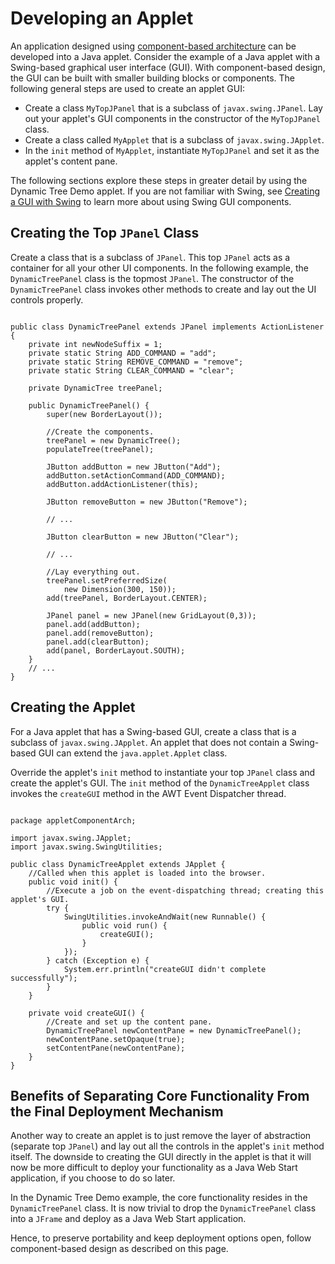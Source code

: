 
# Developing an Applet

An application designed using 
[component-based architecture](../index.html#componentBasedArch) can be developed into a Java applet. Consider the example of a Java applet with a Swing-based graphical user interface (GUI). With component-based design, the GUI can be built with smaller building blocks or components. The following general steps are used to create an applet GUI:

- Create a class `MyTopJPanel` that is a subclass of `javax.swing.JPanel`. Lay out your applet's GUI components in the constructor of the `MyTopJPanel` class.
- Create a class called `MyApplet` that is a subclass of `javax.swing.JApplet`.
- In the `init` method of `MyApplet`, instantiate `MyTopJPanel` and set it as the applet's content pane.

The following sections explore these steps in greater detail by using the Dynamic Tree Demo applet.  If you are not familiar with Swing, see 
[Creating a GUI with Swing](../../uiswing/index.html) to learn more about using Swing GUI components.

## Creating the Top `JPanel` Class

Create a class that is a subclass of `JPanel`. This top `JPanel` acts as a container for all your other UI components. In the following example, the `DynamicTreePanel` class is the topmost `JPanel`. The constructor of the `DynamicTreePanel` class invokes other methods to create and lay out the UI controls properly.

```

public class DynamicTreePanel extends JPanel implements ActionListener {
    private int newNodeSuffix = 1;
    private static String ADD_COMMAND = "add";
    private static String REMOVE_COMMAND = "remove";
    private static String CLEAR_COMMAND = "clear";
    
    private DynamicTree treePanel;

    public DynamicTreePanel() {
        super(new BorderLayout());
        
        //Create the components.
        treePanel = new DynamicTree();
        populateTree(treePanel);

        JButton addButton = new JButton("Add");
        addButton.setActionCommand(ADD_COMMAND);
        addButton.addActionListener(this);
        
        JButton removeButton = new JButton("Remove");
        
        // ...
        
        JButton clearButton = new JButton("Clear");
        
        // ...
        
        //Lay everything out.
        treePanel.setPreferredSize(
            new Dimension(300, 150));
        add(treePanel, BorderLayout.CENTER);

        JPanel panel = new JPanel(new GridLayout(0,3));
        panel.add(addButton);
        panel.add(removeButton); 
        panel.add(clearButton);
        add(panel, BorderLayout.SOUTH);
    }
    // ...
}

```

## Creating the Applet

For a Java applet that has a Swing-based GUI, create a class that is a subclass of `javax.swing.JApplet`. An applet that does not contain a Swing-based GUI can extend the `java.applet.Applet` class.

Override the applet's `init` method to instantiate your top `JPanel` class and create the applet's GUI. The `init` method of the `DynamicTreeApplet` class invokes the `createGUI` method in the AWT Event Dispatcher thread.

```

package appletComponentArch;

import javax.swing.JApplet;
import javax.swing.SwingUtilities;

public class DynamicTreeApplet extends JApplet {
    //Called when this applet is loaded into the browser.
    public void init() {
        //Execute a job on the event-dispatching thread; creating this applet's GUI.
        try {
            SwingUtilities.invokeAndWait(new Runnable() {
                public void run() {
                    createGUI();
                }
            });
        } catch (Exception e) { 
            System.err.println("createGUI didn't complete successfully");
        }
    }
    
    private void createGUI() {
        //Create and set up the content pane.
        DynamicTreePanel newContentPane = new DynamicTreePanel();
        newContentPane.setOpaque(true); 
        setContentPane(newContentPane);        
    }        
}

```

## Benefits of Separating Core Functionality From the Final Deployment Mechanism

Another way to create an applet is to just remove the layer of abstraction (separate top `JPanel`) and lay out all the controls in the applet's `init` method itself. The downside to creating the GUI directly in the applet is that it will now be more difficult to deploy your functionality as a Java Web Start application, if you choose to do so later.

In the Dynamic Tree Demo example, the core functionality resides in the `DynamicTreePanel` class. It is now trivial to drop the `DynamicTreePanel` class into a `JFrame` and deploy as a Java Web Start application.

Hence, to preserve portability and keep deployment options open, follow component-based design as described on this page.
